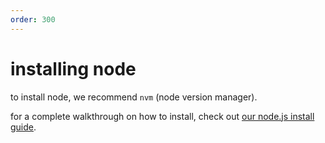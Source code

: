 ```yaml
---
order: 300
---
```


# installing node

to install node, we recommend `nvm` (node version manager).

for a complete walkthrough on how to install, check out [our node.js install guide](guides/install).
